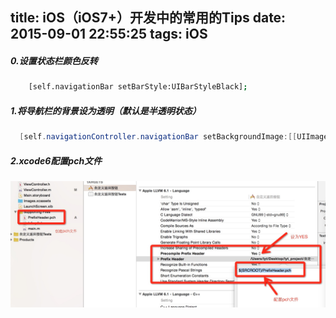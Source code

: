 title: iOS（iOS7+）开发中的常用的Tips
date: 2015-09-01 22:55:25
tags: iOS
---

##### 0.设置状态栏颜色反转

```bash
    [self.navigationBar setBarStyle:UIBarStyleBlack];
```

##### 1.将导航栏的背景设为透明（默认是半透明状态）

```java
  [self.navigationController.navigationBar setBackgroundImage:[[UIImage alloc]init] forBarMetrics:UIBarMetricsDefault];
```
##### 2.xcode6配置pch文件

   ![](/img/iOS/pch.png)
